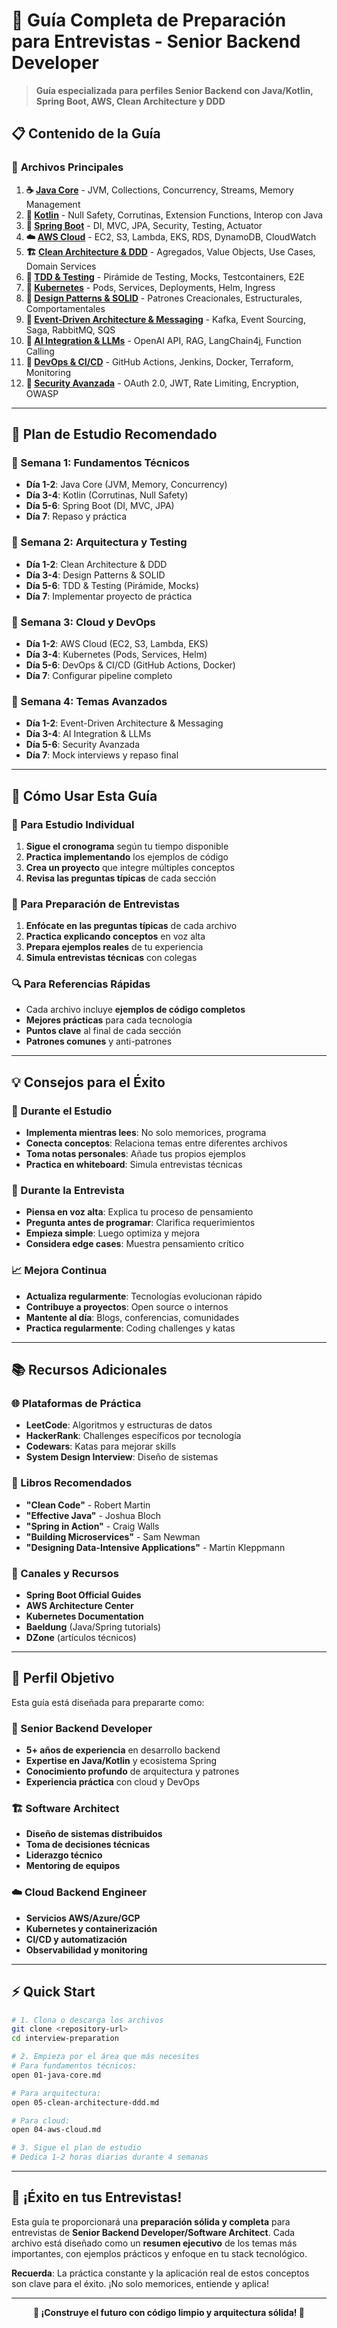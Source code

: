 # 🎯 Guía Completa de Preparación para Entrevistas - Senior Backend Developer

> **Guía especializada para perfiles Senior Backend con Java/Kotlin, Spring Boot, AWS, Clean Architecture y DDD**

## 📋 Contenido de la Guía

### 🌟 **Archivos Principales**

1. **☕ [Java Core](01-java-core.md)** - JVM, Collections, Concurrency, Streams, Memory Management
2. **🎯 [Kotlin](02-kotlin.md)** - Null Safety, Corrutinas, Extension Functions, Interop con Java
3. **🌸 [Spring Boot](03-spring-boot.md)** - DI, MVC, JPA, Security, Testing, Actuator
4. **☁️ [AWS Cloud](04-aws-cloud.md)** - EC2, S3, Lambda, EKS, RDS, DynamoDB, CloudWatch
5. **🏗️ [Clean Architecture & DDD](05-clean-architecture-ddd.md)** - Agregados, Value Objects, Use Cases, Domain Services
6. **🧪 [TDD & Testing](06-tdd-testing.md)** - Pirámide de Testing, Mocks, Testcontainers, E2E
7. **🚀 [Kubernetes](07-kubernetes.md)** - Pods, Services, Deployments, Helm, Ingress
8. **🎨 [Design Patterns & SOLID](08-design-patterns-solid.md)** - Patrones Creacionales, Estructurales, Comportamentales
9. **📡 [Event-Driven Architecture & Messaging](09-event-driven-messaging.md)** - Kafka, Event Sourcing, Saga, RabbitMQ, SQS
10. **🤖 [AI Integration & LLMs](10-ai-integration-llms.md)** - OpenAI API, RAG, LangChain4j, Function Calling
11. **🔧 [DevOps & CI/CD](11-devops-cicd.md)** - GitHub Actions, Jenkins, Docker, Terraform, Monitoring
12. **🔐 [Security Avanzada](12-security-avanzada.md)** - OAuth 2.0, JWT, Rate Limiting, Encryption, OWASP

---

## 🎯 **Plan de Estudio Recomendado**

### **📅 Semana 1: Fundamentos Técnicos**
- **Día 1-2**: Java Core (JVM, Memory, Concurrency)
- **Día 3-4**: Kotlin (Corrutinas, Null Safety)
- **Día 5-6**: Spring Boot (DI, MVC, JPA)
- **Día 7**: Repaso y práctica

### **📅 Semana 2: Arquitectura y Testing**
- **Día 1-2**: Clean Architecture & DDD
- **Día 3-4**: Design Patterns & SOLID
- **Día 5-6**: TDD & Testing (Pirámide, Mocks)
- **Día 7**: Implementar proyecto de práctica

### **📅 Semana 3: Cloud y DevOps**
- **Día 1-2**: AWS Cloud (EC2, S3, Lambda, EKS)
- **Día 3-4**: Kubernetes (Pods, Services, Helm)
- **Día 5-6**: DevOps & CI/CD (GitHub Actions, Docker)
- **Día 7**: Configurar pipeline completo

### **📅 Semana 4: Temas Avanzados**
- **Día 1-2**: Event-Driven Architecture & Messaging
- **Día 3-4**: AI Integration & LLMs
- **Día 5-6**: Security Avanzada
- **Día 7**: Mock interviews y repaso final

---

## 🚀 **Cómo Usar Esta Guía**

### **📖 Para Estudio Individual**
1. **Sigue el cronograma** según tu tiempo disponible
2. **Practica implementando** los ejemplos de código
3. **Crea un proyecto** que integre múltiples conceptos
4. **Revisa las preguntas típicas** de cada sección

### **🎤 Para Preparación de Entrevistas**
1. **Enfócate en las preguntas típicas** de cada archivo
2. **Practica explicando conceptos** en voz alta
3. **Prepara ejemplos reales** de tu experiencia
4. **Simula entrevistas técnicas** con colegas

### **🔍 Para Referencias Rápidas**
- Cada archivo incluye **ejemplos de código completos**
- **Mejores prácticas** para cada tecnología
- **Puntos clave** al final de cada sección
- **Patrones comunes** y anti-patrones

---

## 💡 **Consejos para el Éxito**

### **🎯 Durante el Estudio**
- **Implementa mientras lees**: No solo memorices, programa
- **Conecta conceptos**: Relaciona temas entre diferentes archivos
- **Toma notas personales**: Añade tus propios ejemplos
- **Practica en whiteboard**: Simula entrevistas técnicas

### **🎪 Durante la Entrevista**
- **Piensa en voz alta**: Explica tu proceso de pensamiento
- **Pregunta antes de programar**: Clarifica requerimientos
- **Empieza simple**: Luego optimiza y mejora
- **Considera edge cases**: Muestra pensamiento crítico

### **📈 Mejora Continua**
- **Actualiza regularmente**: Tecnologías evolucionan rápido
- **Contribuye a proyectos**: Open source o internos
- **Mantente al día**: Blogs, conferencias, comunidades
- **Practica regularmente**: Coding challenges y katas

---

## 📚 **Recursos Adicionales**

### **🌐 Plataformas de Práctica**
- **LeetCode**: Algoritmos y estructuras de datos
- **HackerRank**: Challenges específicos por tecnología
- **Codewars**: Katas para mejorar skills
- **System Design Interview**: Diseño de sistemas

### **📖 Libros Recomendados**
- **"Clean Code"** - Robert Martin
- **"Effective Java"** - Joshua Bloch
- **"Spring in Action"** - Craig Walls
- **"Building Microservices"** - Sam Newman
- **"Designing Data-Intensive Applications"** - Martin Kleppmann

### **🎥 Canales y Recursos**
- **Spring Boot Official Guides**
- **AWS Architecture Center**
- **Kubernetes Documentation**
- **Baeldung** (Java/Spring tutorials)
- **DZone** (artículos técnicos)

---

## 🎯 **Perfil Objetivo**

Esta guía está diseñada para prepararte como:

### **🚀 Senior Backend Developer**
- **5+ años de experiencia** en desarrollo backend
- **Expertise en Java/Kotlin** y ecosistema Spring
- **Conocimiento profundo** de arquitectura y patrones
- **Experiencia práctica** con cloud y DevOps

### **🏗️ Software Architect**
- **Diseño de sistemas distribuidos**
- **Toma de decisiones técnicas**
- **Liderazgo técnico**
- **Mentoring de equipos**

### **☁️ Cloud Backend Engineer**
- **Servicios AWS/Azure/GCP**
- **Kubernetes y containerización**
- **CI/CD y automatización**
- **Observabilidad y monitoring**

---

## ⚡ **Quick Start**

```bash
# 1. Clona o descarga los archivos
git clone <repository-url>
cd interview-preparation

# 2. Empieza por el área que más necesites
# Para fundamentos técnicos:
open 01-java-core.md

# Para arquitectura:
open 05-clean-architecture-ddd.md

# Para cloud:
open 04-aws-cloud.md

# 3. Sigue el plan de estudio
# Dedica 1-2 horas diarias durante 4 semanas
```

---

## 🌊 **¡Éxito en tus Entrevistas!**

Esta guía te proporcionará una **preparación sólida y completa** para entrevistas de **Senior Backend Developer/Software Architect**. Cada archivo está diseñado como un **resumen ejecutivo** de los temas más importantes, con ejemplos prácticos y enfoque en tu stack tecnológico.

**Recuerda**: La práctica constante y la aplicación real de estos conceptos son clave para el éxito. ¡No solo memorices, entiende y aplica!

---

<p align="center">
  <strong>🚀 ¡Construye el futuro con código limpio y arquitectura sólida! 🚀</strong>
</p>
